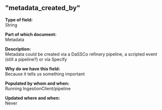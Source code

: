 ## "metadata_created_by"

**Type of field:**  
String  

**Part of which document:**  
Metadata

**Description:**  
Metadata could be created via a DaSSCo refinery pipeline, a scripted event (still a pipeline?) or via Specify

 

**Why do we have this field:**  
Because it tells us something important  

**Populated by whom and when:**  
Running IngestionClient/pipeline

**Updated where and when:**  
Never
